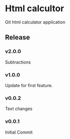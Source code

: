 # Html calcultor

Git html calculator application

## Release

### v2.0.0
Subtractions

### v1.0.0
Update for first feature.

### v0.0.2
Text changes

### v0.0.1
Initial Commit